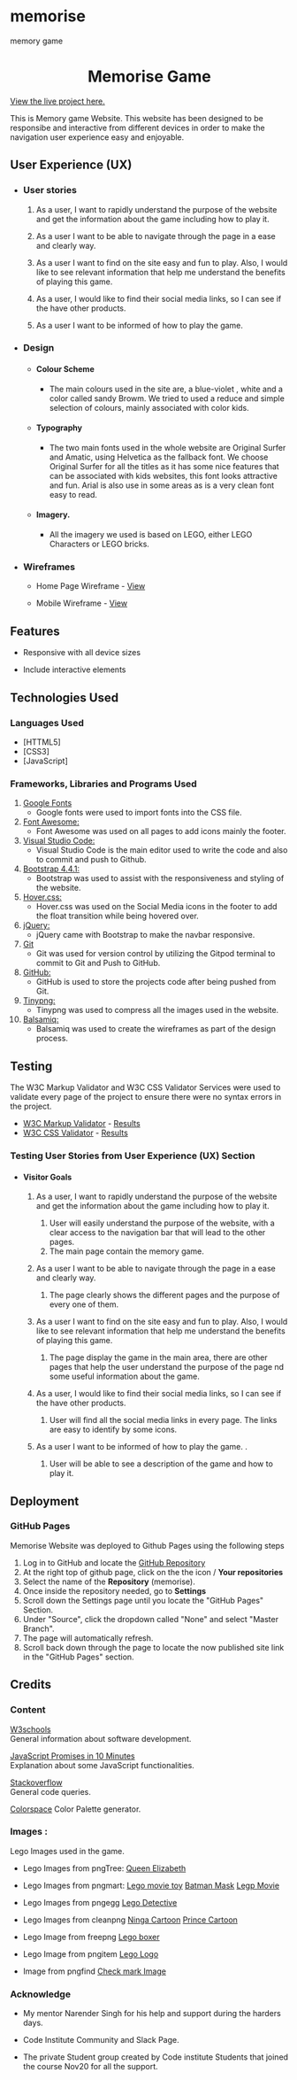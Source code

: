 # memorise
memory game

<h1 align="center">Memorise Game</h1>

[View the live project here.](https://andna5980.github.io/memorise/index.html)

This is Memory game Website. This website has been designed to be responsibe and interactive from different devices in order to make the navigation user experience easy and enjoyable.

## User Experience (UX)

-   ### User stories

    1. As a user, I want to rapidly understand the purpose of the website and get the information about the game including how to play it.

    2. As a user I want to be able to navigate through the page in a ease and clearly way.

    3. As a user I want to find on the site easy and fun to play. Also, I would like to see relevant information that help me understand the benefits of playing this game.

    4. As a user, I would like to find their social media links, so I can see if the have other products. 
    
    6. As a user I want to be informed of how to play the game. 

-  ### Design
    -   #### Colour Scheme 
        -   The main colours used in the site are, a blue-violet , white and a color called sandy Browm. We tried to used a reduce  and  simple selection of colours, mainly associated with color kids.
    -   #### Typography 
        -   The two main fonts used in the whole website are Original Surfer and  Amatic, using Helvetica as the fallback font. We choose Original Surfer for all the titles as it has some nice features that can be associated with kids websites, this font looks attractive and fun. Arial is also use in some areas as is a very clean font easy to read.  
    -   #### Imagery. 
        -   All the imagery we used is based on LEGO, either LEGO Characters or LEGO bricks.
        
*   ### Wireframes

    -   Home Page Wireframe - [View](https://github.com/andna5980/memorise/blob/main/assets/wireframes/homepage.pdf)

    -   Mobile Wireframe - [View](https://github.com/andna5980/memorise/blob/main/assets/wireframes/Mobile.pdf)

##  Features

-   Responsive with all device sizes

-   Include interactive elements

##  Technologies Used

### Languages Used

-   [HTTML5]
-   [CSS3]
-   [JavaScript]

### Frameworks, Libraries and Programs Used

1.  [Google Fonts](https://fonts.google.com)
    - Google fonts were used to import fonts into the CSS file.
1.  [Font Awesome:](https://fontawesome.com/)
    - Font Awesome was used on all pages to add icons mainly the footer.
1. [Visual Studio Code:](https://code.visualstudio.com/)
    - Visual Studio Code is the main editor used to write the code and also to commit and push to Github.
1. [Bootstrap 4.4.1:](https://getbootstrap.com/docs/4.4/getting-started/introduction/)
    - Bootstrap was used to assist with the responsiveness and styling of the website.    
1. [Hover.css:](https://ianlunn.github.io/Hover/)
    - Hover.css was used on the Social Media icons in the footer to add the float transition while being hovered over.
1. [jQuery:](https://jquery.com/)
    - jQuery came with Bootstrap to make the navbar responsive.
1. [Git](https://git-scm.com/)
    - Git was used for version control by utilizing the Gitpod terminal to commit to Git and Push to GitHub.
1. [GitHub:](https://github.com/)
    - GitHub is used to store the projects code after being pushed from Git.
1. [Tinypng:](https://tinypng.com/)
    - Tinypng was used to compress all the images used in the website.
1. [Balsamiq:](https://balsamiq.com/)
    - Balsamiq was used to create the wireframes as part of the design process.

## Testing 

The W3C Markup Validator and W3C CSS Validator Services were used to validate every page of the project to ensure there were no syntax errors in the project.

-   [W3C Markup Validator](https://jigsaw.w3.org/css-validator/#validate_by_input) - [Results](https://github.com/andna5980/memorise/blob/main/assets/images/Html%20validator.png)
-   [W3C CSS Validator](https://jigsaw.w3.org/css-validator/#validate_by_input) - [Results](https://github.com/andna5980/memorise/blob/main/assets/images/CSS%20validator.png)

### Testing User Stories from User Experience (UX) Section

-   ####    Visitor Goals

    1. As a user, I want to rapidly understand the purpose of the website and get the information about the game including how to play it.
        1. User will easily understand the purpose of the website, with a clear access to the navigation bar that will lead to the other pages.
        2. The main page contain the memory game. 
    
    2. As a user I want to be able to navigate through the page in a ease and clearly way. 
        1. The page clearly shows the different pages and the purpose of every one of them.
    
    3. As a user I want to find on the site easy and fun to play. Also, I would like to see relevant information that help me understand the benefits of playing          this game.
        1. The page display the game in the main area, there are other pages that help the user understand the purpose of the page nd some useful information about            the game. 
    
    4. As a user, I would like to find their social media links, so I can see if the have other products.
        1. User will find all the social media links in every page. The links are easy to identify by some icons.
    
    5. As a user I want to be informed of how to play the game. .
        1. User will be able to see a description of the game and how to play it.


## Deployment

### GitHub Pages

Memorise Website was deployed to Github Pages using the following steps 

1. Log in to GitHub and locate the [GitHub Repository](https://github.com/)
2. At the right top of github page, click on the the icon / **Your repositories**  
3. Select the name of the **Repository** (memorise).
4. Once inside the repository needed, go to **Settings**
5. Scroll down the Settings page until you locate the "GitHub Pages" Section.
6. Under "Source", click the dropdown called "None" and select "Master Branch".
7. The page will automatically refresh.
8. Scroll back down through the page to locate the now published site link in the "GitHub Pages" section.

     
## Credits

### Content

[W3schools](https://www.w3schools.com/)  
General information about software development.

[JavaScript Promises in 10 Minutes](https://www.youtube.com/watch?v=DHvZLI7Db8E&list=PLZlA0Gpn_vH-0FlQnruw2rd1HuiYJHHkm)  
Explanation about some JavaScript functionalities.

[Stackoverflow](https://stackoverflow.com/)  
General code queries.

[Colorspace](https://mycolor.space/)
Color Palette generator.  


### Images :

Lego Images used in the game.

* Lego Images from pngTree:
[Queen Elizabeth](https://pngtree.com/freepng/queen-elizabeth-in-lego-style_4860480.html)

* Lego Images from pngmart:
[Lego movie toy](http://www.pngmart.com/image/274993/png/274992)
[Batman Mask](http://www.pngmart.com/image/222915/png/222914)
[Legp Movie](http://www.pngmart.com/image/73187/png/73186)

* Lego Images from pngegg
[Lego Detective](https://www.pngegg.com/en/png-yqzwf/download)

* Lego Images from cleanpng
[Ninga Cartoon](https://www.cleanpng.com/png-lloyd-garmadon-lego-ninjago-sensei-wu-lego-minifig-2213566/download-png.html)
[Prince Cartoon](https://www.cleanpng.com/png-diana-prince-toy-lego-super-heroes-superhero-the-s-908609/download-png.html)

* Lego Image from freepng
[Lego boxer](https://www.freepng.es/png-0owgzl/download.html)

* Lego Image from pngitem
[Lego Logo](https://www.pngitem.com/middle/iRiTbJx_lego-logo-icon-hd-png-download/)

* Image from pngfind
[Check mark Image](https://www.pngfind.com/mpng/wwwhbx_kisspng-computer-icons-check-mark-presentation-symbol-ok/)


### Acknowledge

-   My mentor Narender Singh for his help and support during the harders days.

-   Code Institute Community and Slack Page.

-   The private Student group created by Code institute Students that joined the course Nov20 for all the support.



    
